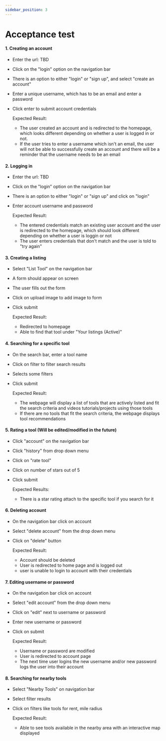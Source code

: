 ```yaml
---
sidebar_position: 3
---
```

# Acceptance test

#### 1. Creating an account
- Enter the url: TBD
- Click on the "login" option on the navigation bar
- There is an option to either "login" or "sign up", and select "create an account"
- Enter a unique username, which has to be an email and enter a password
- Click enter to submit account credentials

    Expected Result: 
    - The user created an account and is redirected to the homepage, which looks different depending on whether a user is logged in or not.
    - If the user tries to enter a username which isn't an email, the user will not be able to successfully create an account and there will be a reminder that the username needs to be an email

#### 2. Logging in
- Enter the url: TBD
- Click on the "login" option on the navigation bar
- There is an option to either "login" or "sign up" and click on "login"
- Enter account username and password

    Expected Result: 
    - The entered credentials match an existing user account and the user is redirected to the homepage, which should look different depending on whether a user is loggin or not
    - The user enters credentials that don't match and the user is told to "try again"

#### 3. Creating a listing
- Select "List Tool" on the navigation bar
- A form should appear on screen
- The user fills out the form 
- Click on upload image to add image to form
- Click submit

    Expected Result:
    - Redirected to homepage
    - Able to find that tool under "Your listings (Active)" 

#### 4. Searching for a specific tool
- On the search bar, enter a tool name
- Click on filter to filter search results
- Selects some filters 
- Click submit

    Expected Result:
    - The webpage will display a list of tools that are actively listed and fit the search criteria and videos tutorials/projects using those tools
    - If there are no tools that fit the search criteria, the webpage displays tool recommendations

#### 5. Rating a tool (Will be edited/modified in the future)
- Click "account" on the navigation bar
- Click "history" from drop down menu
- Click on "rate tool"
- Click on number of stars out of 5
- Click submit

    Expected Results:
    - There is a star rating attach to the specific tool if you search for it

#### 6. Deleting account
- On the navigation bar click on account
- Select "delete account" from the drop down menu
- Click on "delete" button 

    Expected Result:
    - Account should be deleted
    - User is redirected to home page and is logged out
    - user is unable to login to account with their credentials

#### 7. Editing username or password
- On the navigation bar click on account
- Select "edit account" from the drop down menu
- Click on "edit" next to username or password 
- Enter new username or password
- Click on submit

    Expected Result:
    - Username or password are modified
    - User is redirected to account page 
    - The next time user logins the new username and/or new password logs the user into their account

#### 8. Searching for nearby tools
- Select "Nearby Tools" on navigation bar
- Select filter results
- Click on filters like tools for rent, mile radius

    Expected Result:
    - Able to see tools available in the nearby area with an interactive map displayed


